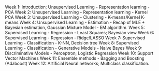 Week 1: Introduction; Unsupervised Learning - Representation learning - PCA
Week 2: Unsupervised Learning - Representation learning - Kernel PCA
Week 3: Unsupervised Learning - Clustering - K-means/Kernel K-means
Week 4: Unsupervised Learning - Estimation - Recap of MLE + Bayesian estimation, Gaussian Mixture Model - EM algorithm.
Week 5: Supervised Learning - Regression - Least Squares; Bayesian view
Week 6: Supervised Learning - Regression - Ridge/LASSO
Week 7: Supervised Learning - Classification - K-NN, Decision tree
Week 8: Supervised Learning - Classification - Generative Models - Naive Bayes
Week 9: Discriminative Models - Perceptron; Logistic Regression
Week 10: Support Vector Machines
Week 11: Ensemble methods - Bagging and Boosting (Adaboost)
Week 12: Artificial Neural networks; Multiclass classification.
